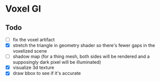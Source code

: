 # Voxel GI

## Todo
- [ ] fix the voxel artifact
- [x] stretch the triangle in geometry shader so there's fewer gaps in the voxelized scene
- [ ] shadow map (for a thing mesh, both sides will be rendered and a supposingly dark pixel will be illuminated)
- [x] visualize 3d texture
- [x] draw bbox to see if it's accurate
